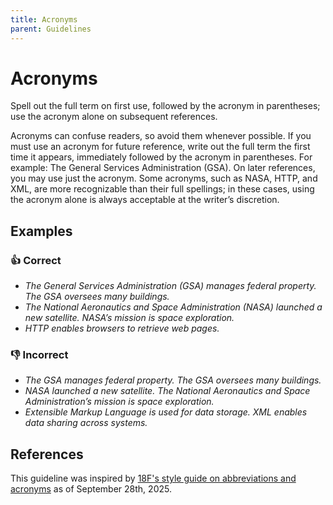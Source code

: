 ```yaml
---
title: Acronyms
parent: Guidelines
---
```


# Acronyms

Spell out the full term on first use, followed by the acronym in parentheses; use the acronym alone on subsequent references.

Acronyms can confuse readers, so avoid them whenever possible. If you must use an acronym for future reference, write out the full term the first time it appears, immediately followed by the acronym in parentheses. For example: The General Services Administration (GSA). On later references, you may use just the acronym. Some acronyms, such as NASA, HTTP, and XML, are more recognizable than their full spellings; in these cases, using the acronym alone is always acceptable at the writer’s discretion.

## Examples

### 👍 Correct

* *The General Services Administration (GSA) manages federal property. The GSA oversees many buildings.*
* *The National Aeronautics and Space Administration (NASA) launched a new satellite. NASA’s mission is space exploration.*
* *HTTP enables browsers to retrieve web pages.*

### 👎 Incorrect

* *The GSA manages federal property. The GSA oversees many buildings.*
* *NASA launched a new satellite. The National Aeronautics and Space Administration’s mission is space exploration.*
* *Extensible Markup Language is used for data storage. XML enables data sharing across systems.*

## References

This guideline was inspired by [18F's style guide on abbreviations and acronyms](https://github.com/18F/guides/blob/debc24b34f23686194d9fe42e391859d569bd39a/content/content-guide/our-style/abbreviations-and-acronyms.md) as of September 28th, 2025.
